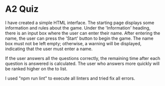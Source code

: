 # A2 Quiz

I have created a simple HTML interface. The starting page displays some information and rules about the game. Under the 'Information' heading, there is an input box where the user can enter their name. After entering the name, the user can press the 'Start' button to begin the game. The name box must not be left empty; otherwise, a warning will be displayed, indicating that the user must enter a name.

If the user answers all the questions correctly, the remaining time after each question is answered is calculated. The user who answers more quickly will be ranked higher on the to list.

I used "npm run lint" to execute all linters and tried fix all errors.